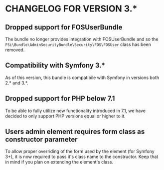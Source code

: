 # CHANGELOG FOR VERSION 3.*

## Dropped support for FOSUserBundle

The bundle no longer provides integration with FOSUserBundle and so the
`FSi\Bundle\AdminSecurityBundle\Security\FOS\FOSUser` class has been removed.

## Compatibility with Symfony 3.*

As of this version, this bundle is compatibile with Symfony in versions both 2.* and 3.*.

## Dropped support for PHP below 7.1

To be able to fully utilize new functionality introduced in 7.1, we have decided
to only support PHP versions equal or higher to it.

## Users admin element requires form class as constructor parameter

To allow proper overriding of the form used by the element (for Symfony 3+), it
is now required to pass it's class name to the constructor. Keep that in mind if
you plan on extending the element's class.
